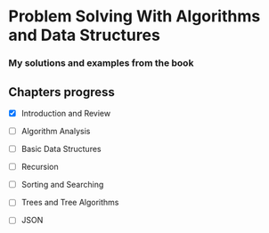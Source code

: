 # Problem Solving With Algorithms and Data Structures
### My solutions and examples from the book

## Chapters progress
- [x] Introduction and Review
- [ ] Algorithm Analysis
- [ ] Basic Data Structures
- [ ] Recursion
- [ ] Sorting and Searching
- [ ] Trees and Tree Algorithms
- [ ] JSON

